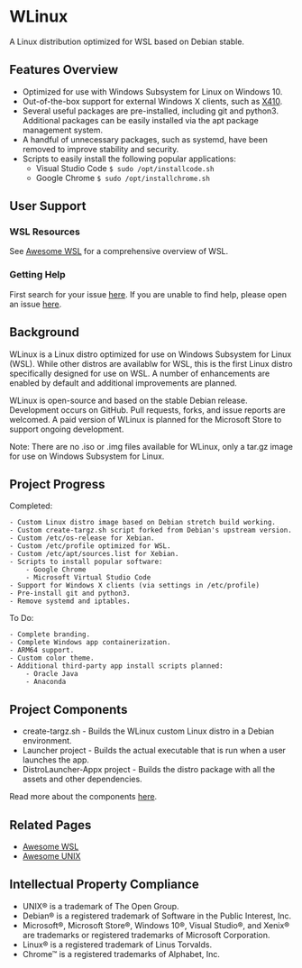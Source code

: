 # WLinux

A Linux distribution optimized for WSL based on Debian stable.

## Features Overview

- Optimized for use with Windows Subsystem for Linux on Windows 10.
- Out-of-the-box support for external Windows X clients, such as [X410](https://www.microsoft.com/store/productId/9NLP712ZMN9Q).
- Several useful packages are pre-installed, including git and python3. Additional packages can be easily installed via the apt package management system.
- A handful of unnecessary packages, such as systemd, have been removed to improve stability and security.
- Scripts to easily install the following popular applications:
    - Visual Studio Code `$ sudo /opt/installcode.sh`
    - Google Chrome `$ sudo /opt/installchrome.sh`

## User Support

### WSL Resources

See [Awesome WSL](https://github.com/sirredbeard/Awesome-WSL) for a comprehensive overview of WSL.

### Getting Help 

First search for your issue [here](https://github.com/sirredbeard/WLinux/issues). If you are unable to find help, please open an issue [here](https://github.com/sirredbeard/WLinux/issues/new).

## Background

WLinux is a Linux distro optimized for use on Windows Subsystem for Linux (WSL). While other distros are availablw for WSL, this is the first Linux distro specifically designed for use on WSL. A number of enhancements are enabled by default and additional improvements are planned.

WLinux is open-source and based on the stable Debian release. Development occurs on GitHub. Pull requests, forks, and issue reports are welcomed. A paid version of WLinux is planned for the Microsoft Store to support ongoing development.

Note: There are no .iso or .img files available for WLinux, only a tar.gz image for use on Windows Subsystem for Linux.

## Project Progress

Completed:

    - Custom Linux distro image based on Debian stretch build working.
    - Custom create-targz.sh script forked from Debian's upstream version.
    - Custom /etc/os-release for Xebian.
    - Custom /etc/profile optimized for WSL.
    - Custom /etc/apt/sources.list for Xebian.
    - Scripts to install popular software:
        - Google Chrome
        - Microsoft Virtual Studio Code
    - Support for Windows X clients (via settings in /etc/profile)
    - Pre-install git and python3.
    - Remove systemd and iptables.

To Do:

    - Complete branding.
    - Complete Windows app containerization.
    - ARM64 support.
    - Custom color theme.
    - Additional third-party app install scripts planned:
        - Oracle Java
        - Anaconda

## Project Components

- create-targz.sh - Builds the WLinux custom Linux distro in a Debian environment.
- Launcher project - Builds the actual executable that is run when a user launches the app.
- DistroLauncher-Appx project - Builds the distro package with all the assets and other dependencies.

Read more about the components [here](https://github.com/Microsoft/WSL-DistroLauncher). 

## Related Pages

- [Awesome WSL](https://github.com/sirredbeard/Awesome-WSL)
- [Awesome UNIX](https://github.com/sirredbeard/Awesome-UNIX)

## Intellectual Property Compliance

- UNIX® is a trademark of The Open Group.
- Debian® is a registered trademark of Software in the Public Interest, Inc.
- Microsoft®, Microsoft Store®, Windows 10®, Visual Studio®, and Xenix® are trademarks or registered trademarks of Microsoft Corporation.
- Linux® is a registered trademark of Linus Torvalds.
- Chrome™ is a registered trademarks of Alphabet, Inc.